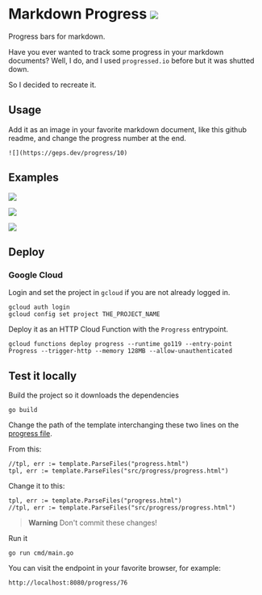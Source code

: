 # Markdown Progress ![](https://geps.dev/progress/100)

Progress bars for markdown.

Have you ever wanted to track some progress in your markdown documents?
Well, I do, and I used `progressed.io` before but it was shutted down.

So I decided to recreate it.

## Usage

Add it as an image in your favorite markdown document, like this github readme, and change the progress number at the end.

    ![](https://geps.dev/progress/10)

## Examples

![](https://geps.dev/progress/10)

![](https://geps.dev/progress/50)

![](https://geps.dev/progress/75)

## Deploy

### Google Cloud

Login and set the project in `gcloud` if you are not already logged in.

    gcloud auth login
    gcloud config set project THE_PROJECT_NAME

Deploy it as an HTTP Cloud Function with the `Progress` entrypoint.

    gcloud functions deploy progress --runtime go119 --entry-point Progress --trigger-http --memory 128MB --allow-unauthenticated

## Test it locally

Build the project so it downloads the dependencies

    go build

Change the path of the template interchanging these two lines on the [progress file](progress.go#L57).

From this:

    //tpl, err := template.ParseFiles("progress.html")
	tpl, err := template.ParseFiles("src/progress/progress.html")

Change it to this:

    tpl, err := template.ParseFiles("progress.html")
	//tpl, err := template.ParseFiles("src/progress/progress.html")

> **Warning**
> Don't commit these changes!

Run it

    go run cmd/main.go

You can visit the endpoint in your favorite browser, for example:

    http://localhost:8080/progress/76
